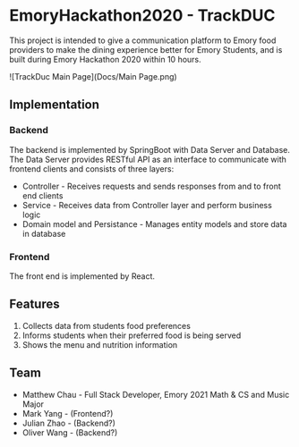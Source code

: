 # EmoryHackathon2020 - TrackDUC


This project is intended to give a communication platform to Emory food providers to make the dining experience better
for Emory Students, and is built during Emory Hackathon 2020 within 10 hours.

![TrackDuc Main Page](Docs/Main Page.png)

## Implementation

### Backend
The backend is implemented by SpringBoot with Data Server and Database. 
The Data Server provides RESTful API as an interface to communicate with frontend clients and consists of three layers:
* Controller - Receives requests and sends responses from and to front end clients
* Service - Receives data from Controller layer and perform business logic
* Domain model and Persistance - Manages entity models and store data in database

### Frontend
The front end is implemented by React.


## Features
1. Collects data from students food preferences
2. Informs students when their preferred food is being served
3. Shows the menu and nutrition information

## Team
* Matthew Chau - Full Stack Developer, Emory 2021 Math & CS and Music Major
* Mark Yang - (Frontend?)
* Julian Zhao - (Backend?)
* Oliver Wang - (Backend?)

